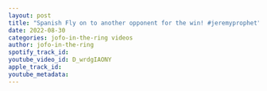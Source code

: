 ```yaml
---
layout: post
title: "Spanish Fly on to another opponent for the win! #jeremyprophet"
date: 2022-08-30
categories: jofo-in-the-ring videos
author: jofo-in-the-ring
spotify_track_id: 
youtube_video_id: D_wrdgIAONY
apple_track_id: 
youtube_metadata: 
---
```

